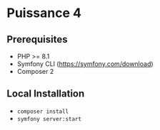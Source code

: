 # Puissance 4

## Prerequisites

- PHP >= 8.1
- Symfony CLI (https://symfony.com/download)
- Composer 2

## Local Installation

- `composer install`
- `symfony server:start`
